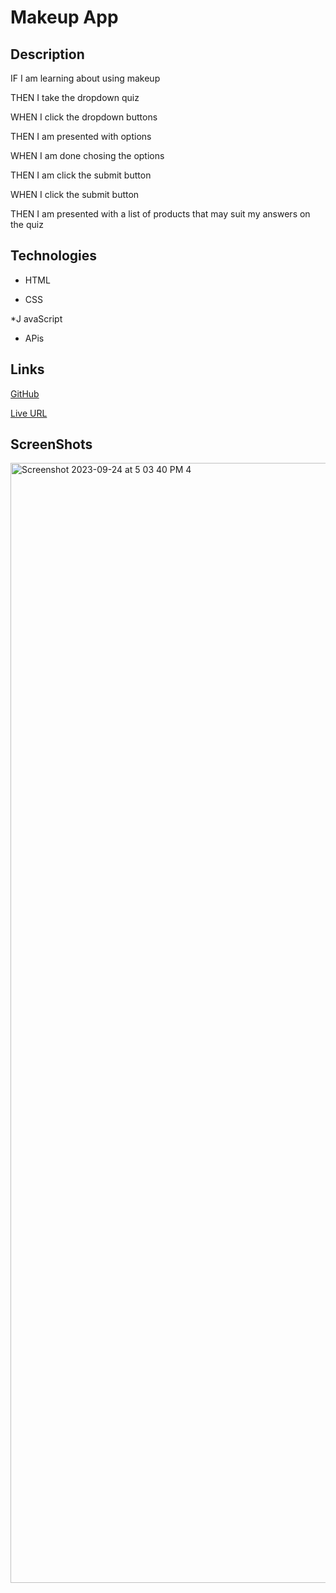 # Makeup App 
## Description 
 IF I am learning about using makeup 

 THEN I take the dropdown quiz
 
 WHEN I click the dropdown buttons
 
 THEN I am presented with options 
 
 WHEN I am done chosing the options 
 
 THEN I am click the submit button
 
 WHEN I click the submit button 
 
 THEN I am presented with a list of products that may suit my answers on the quiz

 

 ## Technologies 
* HTML
   
* CSS

*J avaScript

* APis 

 
## Links 
[GitHub](https://github.com/RhettRoseman/lamboflaughter)


[Live URL](https://rhettroseman.github.io/lamboflaughter/)



## ScreenShots 
<img width="1792" alt="Screenshot 2023-09-24 at 5 03 40 PM 4" src="https://github.com/RhettRoseman/lamboflaughter/assets/140462841/a0ef5f41-6899-4af6-94f1-17d03113ff86">



